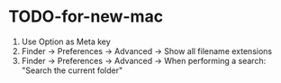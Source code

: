 # TODO-for-new-mac

1. Use Option as Meta key
2. Finder -> Preferences -> Advanced -> Show all filename extensions
3. Finder -> Preferences -> Advanced -> When performing a search: "Search the current folder"
